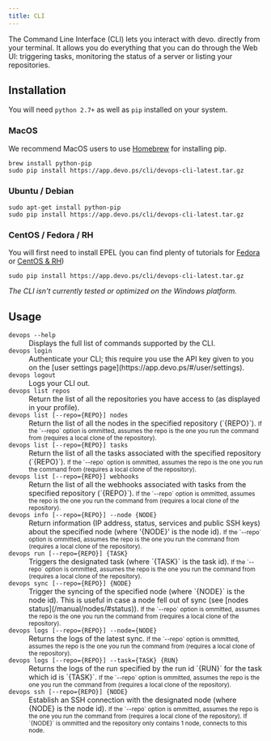 ```yaml
---
title: CLI
---
```


The Command Line Interface (CLI) lets you interact with devo. directly from your terminal. It allows you do everything that you can do through the Web UI: triggering tasks, monitoring the status of a server or listing your repositories.

## Installation

You will need `python 2.7+` as well as `pip` installed on your system.

### MacOS

We recommend MacOS users to use [Homebrew](http://brew.sh/) for installing pip.

    brew install python-pip
    sudo pip install https://app.devo.ps/cli/devops-cli-latest.tar.gz

### Ubuntu / Debian

    sudo apt-get install python-pip
    sudo pip install https://app.devo.ps/cli/devops-cli-latest.tar.gz

### CentOS / Fedora / RH

You will first need to install EPEL (you can find plenty of tutorials for [Fedora](http://fedoraproject.org/wiki/EPEL/FAQ#howtouse) or [CentOS & RH](http://www.rackspace.com/knowledge_center/article/installing-rhel-epel-repo-on-centos-5x-or-6x))

    sudo pip install https://app.devo.ps/cli/devops-cli-latest.tar.gz

*The CLI isn't currently tested or optimized on the Windows platform.*

## Usage

<dl>
  <dt><code class='terminal'>devops --help</code></dt>
  <dd>Displays the full list of commands supported by the CLI.</dd>

  <dt><code class='terminal'>devops login</code></dt>
  <dd>Authenticate your CLI; this require you use the API key given to you on the [user settings page](https://app.devo.ps/#/user/settings).</dd>

  <dt><code class='terminal'>devops logout</code></dt>
  <dd>Logs your CLI out.</dd>

  <dt><code class='terminal'>devops list repos</code></dt>
  <dd>Return the list of all the repositories you have access to (as displayed in your profile).</dd>

  <dt><code class='terminal'>devops list [--repo={REPO}] nodes</code></dt>
  <dd>Return the list of all the nodes in the specified repository (`{REPO}`). <small>If the `--repo` option is ommitted, assumes the repo is the one you run the command from (requires a local clone of the repository).</small></dd>

  <dt><code class='terminal'>devops list [--repo={REPO}] tasks</code></dt>
  <dd>Return the list of all the tasks associated with the specified repository (`{REPO}`). <small>If the `--repo` option is ommitted, assumes the repo is the one you run the command from (requires a local clone of the repository).</small></dd>

  <dt><code class='terminal'>devops list [--repo={REPO}] webhooks</code></dt>
  <dd>Return the list of all the webhooks associated with tasks from the specified repository (`{REPO}`). <small>If the `--repo` option is ommitted, assumes the repo is the one you run the command from (requires a local clone of the repository).</small></dd>

  <dt><code class='terminal'>devops info [--repo={REPO}] --node {NODE}</code></dt>
  <dd>Return information (IP address, status, services and public SSH keys) about the specified node (where '{NODE}' is the node id). <small>If the `--repo` option is ommitted, assumes the repo is the one you run the command from (requires a local clone of the repository).</small>
  </dd>

  <dt><code class='terminal'>devops run [--repo={REPO}] {TASK}</code></dt>
  <dd>Triggers the designated task (where `{TASK}` is the task id). <small>If the `--repo` option is ommitted, assumes the repo is the one you run the command from (requires a local clone of the repository).</small>
  </dd>

  <dt><code class='terminal'>devops sync [--repo={REPO}] {NODE}</code></dt>
  <dd>Trigger the syncing of the specified node (where `{NODE}` is the node id). This is useful in case a node fell out of sync (see [nodes status](/manual/nodes/#status)). <small>If the `--repo` option is ommitted, assumes the repo is the one you run the command from (requires a local clone of the repository).</small>
  </dd>

  <dt><code class='terminal'>devops logs [--repo={REPO}] --node={NODE}</code></dt>
  <dd>Returns the logs of the latest sync. <small>If the `--repo` option is ommitted, assumes the repo is the one you run the command from (requires a local clone of the repository).</small>
  </dd>

  <dt><code class='terminal'>devops logs [--repo={REPO}] --task={TASK} {RUN}</code></dt>
  <dd>Returns the logs of the run specified by the run id `{RUN}` for the task which id is `{TASK}`. <small>If the `--repo` option is ommitted, assumes the repo is the one you run the command from (requires a local clone of the repository).</small>
  </dd>

  <dt><code class='terminal'>devops ssh [--repo={REPO}] {NODE}</code></dt>
  <dd>Establish an SSH connection with the designated node (where {NODE} is the node id). <small>If the `--repo` option is ommitted, assumes the repo is the one you run the command from (requires a local clone of the repository). If `{NODE}` is ommitted and the repository only contains 1 node, connects to this node.</small>
  </dd>
</dl>